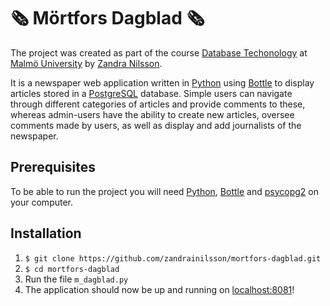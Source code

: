 # 🗞 Mörtfors Dagblad 🗞
The project was created as part of the course [Database Techonology](https://edu.mau.se/sv/course/da217a) at [Malmö University](https://mau.se/) by [Zandra Nilsson](https://github.com/zandrainilsson). 

It is a newspaper web application written in [Python](https://www.python.org/downloads/) using [Bottle](https://bottlepy.org/docs/dev/) to display articles stored in a [PostgreSQL](https://www.postgresql.org/) database. Simple users can navigate through different categories of articles and provide comments to these, whereas admin-users have the ability to create new articles, oversee comments made by users, as well as display and add journalists of the newspaper.

## Prerequisites
To be able to run the project you will need [Python](https://www.python.org/downloads/), [Bottle](https://bottlepy.org/docs/dev/) and [psycopg2](https://pypi.org/project/psycopg2/) on your computer.

## Installation
1. `$ git clone https://github.com/zandrainilsson/mortfors-dagblad.git`
2. `$ cd mortfors-dagblad`
3. Run the file `m_dagblad.py`
4. The application should now be up and running on [localhost:8081](http://localhost:8081)!